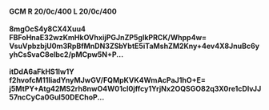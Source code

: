 #### GCM R 20/0c/400 L 20/0c/400
**8mgOcS4y8CX4Xuu4**<br/>**FBFoHnaE32wzKmHkOVhxijPGJnZP5glkPRCK/Whpp4w=**<br/>**VsuVpbzbjU0m3RpBfMnDN3ZSbYbtE5iTaMshZM2Kny+4ev4X8JnuBc6yyhCsSvaC8elbc2/pMCpw5N+P...**<br/><br/>
**itDdA6aFkHS1Iw1Y**<br/>**f2hvofcM11IiadYnyMJwGV/FQMpKVK4WmAcPaJ1hO+E=**<br/>**j5MtPY+Atg42MS2rh8nwO4W01cl0jffcy1YrjNx2OQSGO82q3X0re1cDlvJJ57ncCyCa0Gul50DEChoP...**